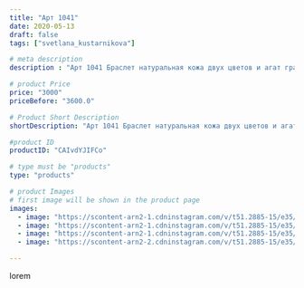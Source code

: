 ```yaml
---
title: "Арт 1041"
date: 2020-05-13
draft: false
tags: ["svetlana_kustarnikova"]

# meta description
description : "Арт 1041 Браслет натуральная кожа двух цветов и агат граненый размер камня 3 см ПРОДАНО"

# product Price
price: "3000"
priceBefore: "3600.0"

# Product Short Description
shortDescription: "Арт 1041 Браслет натуральная кожа двух цветов и агат граненый размер камня 3 см ПРОДАНО"

#product ID
productID: "CAIvdYJIFCo"

# type must be "products"
type: "products"

# product Images
# first image will be shown in the product page
images:
  - image: "https://scontent-arn2-1.cdninstagram.com/v/t51.2885-15/e35/96417101_278219153352298_1527433778362021471_n.jpg?se=7&tp=1&_nc_ht=scontent-arn2-1.cdninstagram.com&_nc_cat=110&_nc_ohc=lld2AhZT024AX-hwIg2&ccb=7-4&oh=01da5a6a12ac66b7bf28beaaa648db15&oe=6084832F&ig_cache_key=MjMwODMwMzUyOTMwNzIyNTc5NA%3D%3D.2-ccb7-4"
  - image: "https://scontent-arn2-1.cdninstagram.com/v/t51.2885-15/e35/96873037_236583131004087_3112648150486335313_n.jpg?tp=1&_nc_ht=scontent-arn2-1.cdninstagram.com&_nc_cat=103&_nc_ohc=cjxS74JuSZMAX9rafJ-&ccb=7-4&oh=1e0b644e6445cac434d52cabaf30cb34&oe=608200B8&ig_cache_key=MjMwODMwMzUyOTMxNTQ4NzA2Mw%3D%3D.2-ccb7-4"
  - image: "https://scontent-arn2-1.cdninstagram.com/v/t51.2885-15/e35/96418093_2595226320729010_8953039201638896725_n.jpg?se=7&tp=1&_nc_ht=scontent-arn2-1.cdninstagram.com&_nc_cat=110&_nc_ohc=p0YRgujHLJ8AX_o6MoU&ccb=7-4&oh=935a9215c7477a39d30bda1210b02c0b&oe=6082C5CC&ig_cache_key=MjMwODMwMzUyOTI5ODg2OTAwNg%3D%3D.2-ccb7-4"
  - image: "https://scontent-arn2-2.cdninstagram.com/v/t51.2885-15/e35/96417101_146865486884544_4779415255165072093_n.jpg?tp=1&_nc_ht=scontent-arn2-2.cdninstagram.com&_nc_cat=100&_nc_ohc=yOQJ0aetEbcAX91Unou&ccb=7-4&oh=39fd3776181bb49d52dc8f91a71e372f&oe=60814177&ig_cache_key=MjMwODMwMzUyOTI5MDMxNjU0Mw%3D%3D.2-ccb7-4"

---
```

lorem
